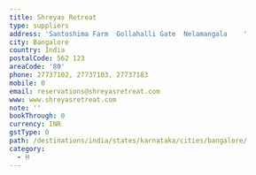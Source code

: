 ```yaml
---
title: Shreyas Retreat
type: suppliers
address: 'Santoshima Farm  Gollahalli Gate  Nelamangala    '
city: Bangalore
country: India
postalCode: 562 123
areaCode: '80'
phone: 27737102, 27737103, 27737183
mobile: 0
email: reservations@shreyasretreat.com
www: www.shreyasretreat.com
note: ''
bookThrough: 0
currency: INR
gstType: 0
path: /destinations/india/states/karnataka/cities/bangalore/
category:
  - H
---
```


